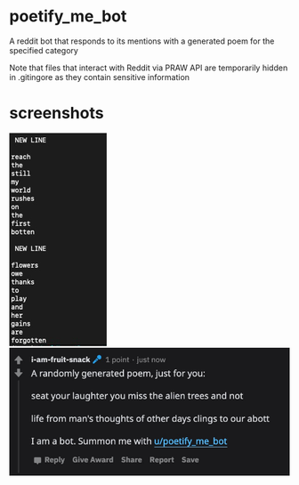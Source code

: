 # poetify_me_bot
A reddit bot that responds to its mentions with a generated poem for the specified category

Note that files that interact with Reddit via PRAW API are temporarily hidden in .gitingore as they contain sensitive information

# screenshots

![Alt text](res/sample.jpg?raw=true "Title")
![Alt text](res/reddit_screenshot.jpg?raw=true "Title")

